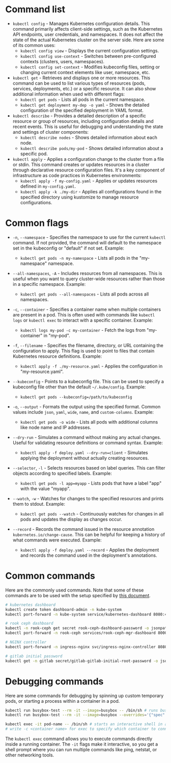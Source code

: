 # Command list

 * `kubectl config` - Manages Kubernetes configuration details. This command primarily affects client-side settings, such as the Kubernetes API endpoints, user credentials, and namespaces. It does not affect the state of the actual Kubernetes cluster on the server side. Here are some of its common uses:
   * `kubectl config view` - Displays the current configuration settings.
   * `kubectl config use-context` - Switches between pre-configured contexts (clusters, users, namespaces).
   * `kubectl config set-context` - Modifies kubeconfig files, setting or changing current context elements like user, namespace, etc.
 * `kubectl get` - Retrieves and displays one or more resources. This command can be used to list various types of resources (pods, services, deployments, etc.) or a specific resource. It can also show additional information when used with different flags:
   * `kubectl get pods` - Lists all pods in the current namespace.
   * `kubectl get deployment my-dep -o yaml` - Shows the detailed configuration of the specified deployment in YAML format.
 * `kubectl describe` - Provides a detailed description of a specific resource or group of resources, including configuration details and recent events. This is useful for debugging and understanding the state and settings of cluster components:
   * `kubectl describe nodes` - Shows detailed information about each node.
   * `kubectl describe pods/my-pod` - Shows detailed information about a specific pod.
 * `kubectl apply` - Applies a configuration change to the cluster from a file or stdin. This command creates or updates resources in a cluster through declarative resource configuration files. It's a key component of infrastructure as code practices in Kubernetes environments:
   * `kubectl apply -f my-config.yaml` - Applies or updates resources defined in `my-config.yaml`.
   * `kubectl apply -k ./my-dir` - Applies all configurations found in the specified directory using kustomize to manage resource configurations.

# Common flags
* `-n`, `--namespace` - Specifies the namespace to use for the current `kubectl` command. If not provided, the command will default to the namespace set in the kubeconfig or "default" if not set. Example:
  * `kubectl get pods -n my-namespace` - Lists all pods in the "my-namespace" namespace.

* `--all-namespaces`, `-A` - Includes resources from all namespaces. This is useful when you want to query cluster-wide resources rather than those in a specific namespace. Example:
  * `kubectl get pods --all-namespaces` - Lists all pods across all namespaces.

* `-c`, `--container` - Specifies a container name when multiple containers are present in a pod. This is often used with commands like `kubectl logs` or `kubectl exec` to interact with a specific container. Example:
  * `kubectl logs my-pod -c my-container` - Fetch the logs from "my-container" in "my-pod".

* `-f`, `--filename` - Specifies the filename, directory, or URL containing the configuration to apply. This flag is used to point to files that contain Kubernetes resource definitions. Example:
  * `kubectl apply -f ./my-resource.yaml` - Applies the configuration in "my-resource.yaml".

* `--kubeconfig` - Points to a kubeconfig file. This can be used to specify a kubeconfig file other than the default `~/.kube/config`. Example:
  * `kubectl get pods --kubeconfig=/path/to/kubeconfig`

* `-o`, `--output` - Formats the output using the specified format. Common values include `json`, `yaml`, `wide`, `name`, and `custom-columns`. Example:
  * `kubectl get pods -o wide` - Lists all pods with additional columns like node name and IP addresses.

* `--dry-run` - Simulates a command without making any actual changes. Useful for validating resource definitions or command syntax. Example:
  * `kubectl apply -f deploy.yaml --dry-run=client` - Simulates applying the deployment without actually creating resources.

* `--selector`, `-l` - Selects resources based on label queries. This can filter objects according to specified labels. Example:
  * `kubectl get pods -l app=myapp` - Lists pods that have a label "app" with the value "myapp".

* `--watch`, `-w` - Watches for changes to the specified resources and prints them to stdout. Example:
  * `kubectl get pods --watch` - Continuously watches for changes in all pods and updates the display as changes occur.

* `--record` - Records the command issued in the resource annotation `kubernetes.io/change-cause`. This can be helpful for keeping a history of what commands were executed. Example:
  * `kubectl apply -f deploy.yaml --record` - Applies the deployment and records the command used in the deployment's annotations.

# Common commands
Here are the commonly used commands. Note that some of these commands are to be used with the setup specified by [this document](setup.md).

```sh
# kubernetes dashboard
kubectl create token dashboard-admin -n kube-system
kubectl port-forward -n kube-system service/kubernetes-dashboard 8080:443

# rook ceph dashboard
kubectl -n rook-ceph get secret rook-ceph-dashboard-password -o jsonpath="{['data']['password']}" | base64 --decode
kubectl port-forward -n rook-ceph services/rook-ceph-mgr-dashboard 8000:8443

# NGINX controller
kubectl port-forward -n ingress-nginx svc/ingress-nginx-controller 8080:80 8443:443

# gitlab initial password
kubectl get -n gitlab secret/gitlab-gitlab-initial-root-password -o jsonpath='{.data.password}' | base64 --decode
```

# Debugging commands
Here are some commands for debugging by spinning up custom temporary pods, or starting a process within a container in a pod.
```sh
kubectl run busybox-test --rm -it --image=busybox -- /bin/sh # runs busybox in a temporary pod
kubectl run busybox-test --rm -it --image=busybox --overrides='{"spec":{"nodeName":"<specific node name>"}}' -- /bin/sh # specify node name

kubectl exec -it pod-name -- /bin/sh # starts an interactive shell in an existing pod
# write -c <container name> for exec to specify which container to connect to
```

The `kubectl exec` command allows you to execute commands directly inside a running container. The `-it` flags make it interactive, so you get a shell prompt where you can run multiple commands like ping, netstat, or other networking tools.